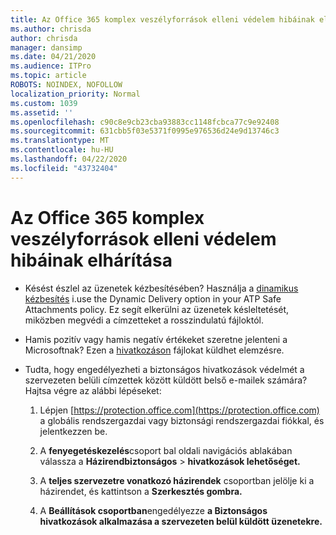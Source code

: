 ```yaml
---
title: Az Office 365 komplex veszélyforrások elleni védelem hibáinak elhárítása
ms.author: chrisda
author: chrisda
manager: dansimp
ms.date: 04/21/2020
ms.audience: ITPro
ms.topic: article
ROBOTS: NOINDEX, NOFOLLOW
localization_priority: Normal
ms.custom: 1039
ms.assetid: ''
ms.openlocfilehash: c90c8e9cb23cba93883cc1148fcbca77c9e92408
ms.sourcegitcommit: 631cbb5f03e5371f0995e976536d24e9d13746c3
ms.translationtype: MT
ms.contentlocale: hu-HU
ms.lasthandoff: 04/22/2020
ms.locfileid: "43732404"
---
```

# <a name="troubleshooting-office-365-advanced-threat-protection"></a>Az Office 365 komplex veszélyforrások elleni védelem hibáinak elhárítása

- Késést észlel az üzenetek kézbesítésében? Használja a [dinamikus kézbesítés](https://docs.microsoft.com/office365/securitycompliance/dynamic-delivery-and-previewing) i.use the Dynamic Delivery option in your ATP Safe Attachments policy. Ez segít elkerülni az üzenetek késleltetését, miközben megvédi a címzetteket a rosszindulatú fájloktól.

- Hamis pozitív vagy hamis negatív értékeket szeretne jelenteni a Microsoftnak? Ezen a [hivatkozáson](https://www.microsoft.com/wdsi/filesubmission/) fájlokat küldhet elemzésre.

- Tudta, hogy engedélyezheti a biztonságos hivatkozások védelmét a szervezeten belüli címzettek között küldött belső e-mailek számára? Hajtsa végre az alábbi lépéseket:

  1. Lépjen [https://protection.office.com](https://protection.office.com) a globális rendszergazdai vagy biztonsági rendszergazdai fiókkal, és jelentkezzen be.

  2. A **fenyegetéskezelés**csoport bal oldali navigációs ablakában válassza a **Házirendbiztonságos** \> **hivatkozások lehetőséget.**

  3. A **teljes szervezetre vonatkozó házirendek** csoportban jelölje ki a házirendet, és kattintson a **Szerkesztés gombra.**

  4. A **Beállítások csoportban**engedélyezze **a Biztonságos hivatkozások alkalmazása a szervezeten belül küldött üzenetekre.**

